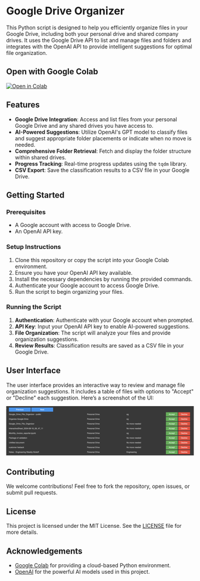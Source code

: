 # Google Drive Organizer

This Python script is designed to help you efficiently organize files in your Google Drive, including both your personal drive and shared company drives. It uses the Google Drive API to list and manage files and folders and integrates with the OpenAI API to provide intelligent suggestions for optimal file organization.

## Open with Google Colab

[![Open in Colab](https://colab.research.google.com/assets/colab-badge.svg)](https://colab.research.google.com/github/TensorOpsAI/DriveAIOrganizer/blob/main/Google_Drive_File_Organizer.ipynb)

## Features

- **Google Drive Integration**: Access and list files from your personal Google Drive and any shared drives you have access to.
- **AI-Powered Suggestions**: Utilize OpenAI's GPT model to classify files and suggest appropriate folder placements or indicate when no move is needed.
- **Comprehensive Folder Retrieval**: Fetch and display the folder structure within shared drives.
- **Progress Tracking**: Real-time progress updates using the `tqdm` library.
- **CSV Export**: Save the classification results to a CSV file in your Google Drive.

## Getting Started

### Prerequisites

- A Google account with access to Google Drive.
- An OpenAI API key.

### Setup Instructions

1. Clone this repository or copy the script into your Google Colab environment.
2. Ensure you have your OpenAI API key available.
3. Install the necessary dependencies by running the provided commands.
4. Authenticate your Google account to access Google Drive.
5. Run the script to begin organizing your files.

### Running the Script

1. **Authentication**: Authenticate with your Google account when prompted.
2. **API Key**: Input your OpenAI API key to enable AI-powered suggestions.
3. **File Organization**: The script will analyze your files and provide organization suggestions.
4. **Review Results**: Classification results are saved as a CSV file in your Google Drive.

## User Interface

The user interface provides an interactive way to review and manage file organization suggestions. It includes a table of files with options to "Accept" or "Decline" each suggestion. Here’s a screenshot of the UI:

![Accept/Decline UI](https://github.com/TensorOpsAI/DriveAIOrganizer/blob/main/resources/Accept%20decline.png)


## Contributing

We welcome contributions! Feel free to fork the repository, open issues, or submit pull requests.

## License

This project is licensed under the MIT License. See the [LICENSE](LICENSE) file for more details.

## Acknowledgements

- [Google Colab](https://colab.research.google.com/) for providing a cloud-based Python environment.
- [OpenAI](https://openai.com/) for the powerful AI models used in this project.
